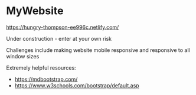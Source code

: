 # MyWebsite

https://hungry-thompson-ee996c.netlify.com/

Under construction - enter at your own risk

Challenges include making website mobile responsive and responsive to all window sizes

Extremely helpful resources: 

- https://mdbootstrap.com/
- https://www.w3schools.com/bootstrap/default.asp

